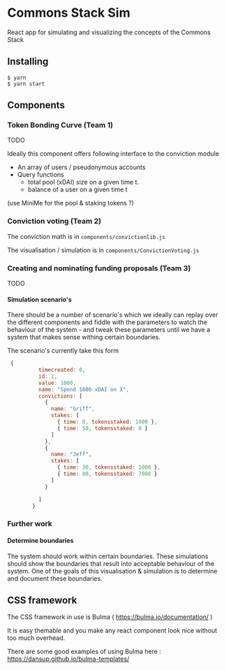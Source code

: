 # Commons Stack Sim

React app for simulating and visualizing the concepts of the Commons Stack

## Installing

```
$ yarn
$ yarn start
```

## Components

### Token Bonding Curve (Team 1)

TODO

Ideally this component offers following interface to the conviction module

- An array of users / pseudonymous accounts
- Query functions
    -  total pool (xDAI) size on a given time t.
    -  balance of a user on a given time t

(use MiniMe for the pool & staking tokens ?)

### Conviction voting (Team 2)

The conviction math is in `components/convictionlib.js`

The visualisation / simulation is in `components/ConvictionVoting.js`


### Creating and nominating funding proposals (Team 3)

TODO 

#### Simulation scenario's

There should be a number of scenario's which we ideally can replay over the different components and fiddle with the parameters to watch the behaviour of the system - and tweak these parameters until we have a system that makes sense withing certain boundaries.

The scenario's currently take this form

```javascript
 {
          timecreated: 0,
          id: 1,
          value: 1000,
          name: "Spend 1000 xDAI on X",
          convictions: [
            {
              name: "Griff",
              stakes: [
                { time: 0, tokensstaked: 1000 },
                { time: 50, tokensstaked: 0 }
              ]
            },
            {
              name: "Jeff",
              stakes: [
                { time: 30, tokensstaked: 1000 },
                { time: 80, tokensstaked: 7000 }
              ]
            }

          ]
        }
```

### Further work

#### Determine boundaries

The system should work within certain boundaries. These simulations should show the boundaries that result into acceptable behaviour of the system. One of the goals of this visualisation & simulation is to determine and document these boundaries.

## CSS framework

The CSS framework in use is Bulma ( https://bulma.io/documentation/ )

It is easy themable and you make any react component look nice without too much overhead.

There are some good examples of using Bulma here : https://dansup.github.io/bulma-templates/

